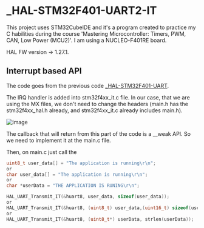 # _HAL-STM32F401-UART2-IT
This project uses STM32CubeIDE and it's a program created to practice my C habilities during the course 'Mastering Microcontroller: Timers, PWM, CAN, Low Power (MCU2)'. I am using a NUCLEO-F401RE board.

HAL FW version -> 1.27.1.

## Interrupt based API

The code goes from the previous code [_HAL-STM32F401-UART](https://github.com/Rafaelatff/_HAL-STM32F401-UART).

The IRQ handler is added into stm32f4xx_it.c file. In our case, that we are using the MX files, we don't need to change the headers (main.h has the stm32f4xx_hal.h already, and stm32f4xx_it.c already includes main.h).

![image](https://user-images.githubusercontent.com/58916022/210644444-f005c865-6c34-452f-9f9a-caec3abdf451.png)

The callback that will return from this part of the code is a __weak API. So we need to implement it at the main.c file.

Then, on main.c just call the 

```c
uint8_t user_data[] = "The application is running\r\n";
or
char user_data[] = "The application is running\r\n";
or
char *userData = "THE APPLICATION IS RUNING\r\n";

HAL_UART_Transmit_IT(&huart8, user_data, sizeof(user_data));
or
HAL_UART_Transmit_IT(&huart8, (uint8_t) user_data,(uint16_t) sizeof(user_data));
or
HAL_UART_Transmit_IT(&huart8, (uint8_t*) userData, strlen(userData));
```

